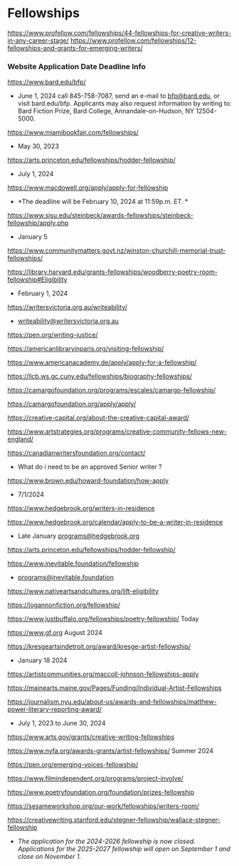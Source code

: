 # Fellowships
https://www.profellow.com/fellowships/44-fellowships-for-creative-writers-in-any-career-stage/
https://www.profellow.com/fellowships/12-fellowships-and-grants-for-emerging-writers/

### Website	Application Date	Deadline	Info

https://www.bard.edu/bfp/		 
- June 1, 2024	 call 845-758-7087, send an e-mail to bfp@bard.edu, or visit bard.edu/bfp. Applicants may also request information by writing to: Bard Fiction Prize, Bard College, Annandale-on-Hudson, NY 12504-5000.

https://www.miamibookfair.com/fellowships/		
- May 30, 2023	

https://arts.princeton.edu/fellowships/hodder-fellowship/	
- July 1, 2024		

https://www.macdowell.org/apply/apply-for-fellowship		
- *The deadline will be February 10, 2024 at 11:59p.m. ET. *	

https://www.sjsu.edu/steinbeck/awards-fellowships/steinbeck-fellowship/apply.php		 
- January 5	

https://www.communitymatters.govt.nz/winston-churchill-memorial-trust-fellowships/			

https://library.harvard.edu/grants-fellowships/woodberry-poetry-room-fellowship#Eligibility		
- February 1, 2024	

https://writersvictoria.org.au/writeability/			
- writeability@writersvictoria.org.au

https://pen.org/writing-justice/			
			
https://americanlibraryinparis.org/visiting-fellowship/			

https://www.americanacademy.de/apply/apply-for-a-fellowship/			

https://llcb.ws.gc.cuny.edu/fellowships/biography-fellowships/			

https://camargofoundation.org/programs/escales/camargo-fellowship/			

https://camargofoundation.org/apply/apply/			

https://creative-capital.org/about-the-creative-capital-award/			

https://www.artstrategies.org/programs/creative-community-fellows-new-england/			
			
https://canadianwritersfoundation.org/contact/			
- What do i need to be an approved Senior writer ?
			
https://www.brown.edu/howard-foundation/how-apply		
- 7/1/2024	

https://www.hedgebrook.org/writers-in-residence			

https://www.hedgebrook.org/calendar/apply-to-be-a-writer-in-residence		
- Late January	programs@hedgebrook.org

https://arts.princeton.edu/fellowships/hodder-fellowship/			

https://www.inevitable.foundation/fellowship			
- programs@inevitable.foundation

https://www.nativeartsandcultures.org/lift-eligibility			

https://logannonfiction.org/fellowship/			

https://www.justbuffalo.org/fellowships/poetry-fellowship/	Today		

https://www.gf.org	August 2024		

https://kresgeartsindetroit.org/award/kresge-artist-fellowship/		
- January 18 2024	

https://artistcommunities.org/maccoll-johnson-fellowships-apply			

https://mainearts.maine.gov/Pages/Funding/Individual-Artist-Fellowships			

https://journalism.nyu.edu/about-us/awards-and-fellowships/matthew-power-literary-reporting-award/	
- July 1, 2023 to June 30, 2024		

https://www.arts.gov/grants/creative-writing-fellowships			

https://www.nyfa.org/awards-grants/artist-fellowships/	Summer 2024		

https://pen.org/emerging-voices-fellowship/			

https://www.filmindependent.org/programs/project-involve/			

https://www.poetryfoundation.org/foundation/prizes-fellowship			

https://sesameworkshop.org/our-work/fellowships/writers-room/			

https://creativewriting.stanford.edu/stegner-fellowship/wallace-stegner-fellowship	
- *The application for the 2024-2026 fellowship is now closed. Applications for the 2025-2027 fellowship will open on September 1 and close on November 1.*		
			
			
			
			
			

